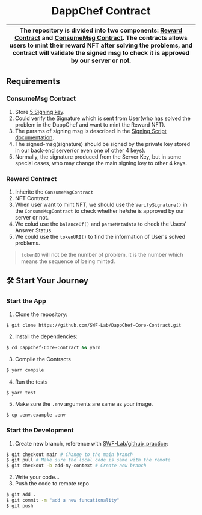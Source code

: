 <p align="center">
    <h1 align="center">
        DappChef Contract
    </h1>
</p>

| The repository is divided into two components: [Reward Contract](./contracts/Reward.sol) and [ConsumeMsg Contract](./contracts/ConsumeMsg.sol). The contracts allows users to mint their reward NFT after solving the problems, and contract will validate the signed msg to check it is approved by our server or not. |
| -------------------------------------------------------------------------------------------------------------------------------------------------------------------------------------------------------------------------------------- |




## Requirements

### ConsumeMsg Contract
1. Store [5 Signing key](https://docs.google.com/spreadsheets/d/1JHpkHeemQ1i-WCXACzaRqulWoGvU9uJ2xneoW05S42A/edit#gid=781027229).
1. Could verify the Signature which is sent from User(who has solved the problem in the DappChef and want to mint the Reward NFT).
1. The params of signing msg is described in the [Signing Script documentation](./doc/SigningScript.md).
1. The signed-msg(signature) should be signed by the private key stored in our back-end server(or even one of other 4 keys).
1. Normally, the signature produced from the Server Key, but in some special cases, who may change the main signing key to other 4 keys.

### Reward Contract

1. Inherite the `ConsumeMsgContract`
1. NFT Contract
1. When user want to mint NFT, we should use the `VerifySignature()` in the `ConsumeMsgContract` to check whether he/she is approved by our server or not.
1. We colud use the `balanceOf()` and `parseMetadata` to check the Users' Answer Status.
1. We could use the `tokenURI()` to find the information of User's solved problems.

> `tokenID` will not be the number of problem, it is the number which means the sequence of being minted.

## 🛠 Start Your Journey

### Start the App

1. Clone the repository:

```bash
$ git clone https://github.com/SWF-Lab/DappChef-Core-Contract.git
```

2. Install the dependencies:

```bash
$ cd DappChef-Core-Contract && yarn
```

3. Compile the Contracts

```bash
$ yarn compile
```

4. Run the tests
```
$ yarn test
```

5. Make sure the `.env` arguments are same as your image.
```
$ cp .env.example .env
```

### Start the Development

1. Create new branch, reference with [SWF-Lab/github_practice](https://github.com/SWF-Lab/github_practice):

```bash
$ git checkout main # Change to the main branch
$ git pull # Make sure the local code is same with the remote
$ git checkout -b add-my-context # Create new branch
```

2. Write your code...
3. Push the code to remote repo

```bash
$ git add .
$ git commit -m "add a new funcationality"
$ git push
```